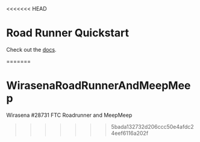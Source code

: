 <<<<<<< HEAD
# Road Runner Quickstart

Check out the [docs](https://rr.brott.dev/docs/v1-0/tuning/).

=======
# WirasenaRoadRunnerAndMeepMeep
Wirasena #28731 FTC Roadrunner and MeepMeep
>>>>>>> 5bada132732d206ccc50e4afdc24eef6116a202f
